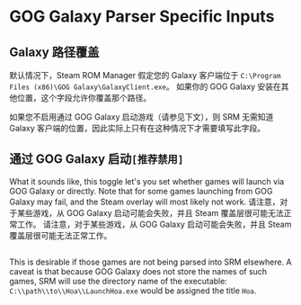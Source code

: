 # GOG Galaxy Parser Specific Inputs

## Galaxy 路径覆盖
默认情况下，Steam ROM Manager 假定您的 Galaxy 客户端位于 `C:\Program Files (x86)\GOG Galaxy\GalaxyClient.exe`。 如果你的 GOG Galaxy 安装在其他位置，这个字段允许你覆盖那个路径。

如果您不启用通过 GOG Galaxy 启动游戏（请参见下文），则 SRM 无需知道 Galaxy 客户端的位置，因此实际上只有在这种情况下才需要填写此字段。

## 通过 GOG Galaxy 启动`[推荐禁用]`

What it sounds like, this toggle let's you set whether games will launch via GOG Galaxy or directly. Note that for some games launching from GOG Galaxy may fail, and the Steam overlay will most likely not work. 请注意，对于某些游戏，从 GOG Galaxy 启动可能会失败，并且 Steam 覆盖层很可能无法正常工作。 请注意，对于某些游戏，从 GOG Galaxy 启动可能会失败，并且 Steam 覆盖层很可能无法正常工作。

##

This is desirable if those games are not being parsed into SRM elsewhere. A caveat is that because GOG Galaxy does not store the names of such games, SRM will use the directory name of the executable: `C:\\path\\to\\Hoa\\LaunchHoa.exe` would be assigned the title `Hoa`.